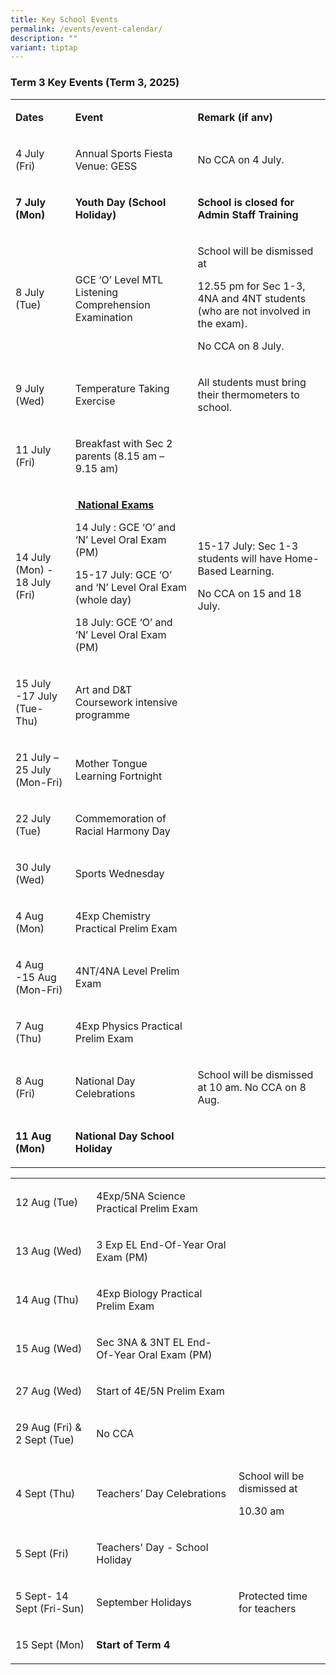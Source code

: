 ```yaml
---
title: Key School Events
permalink: /events/event-calendar/
description: ""
variant: tiptap
---
```

<p></p>
<h3>Term 3 Key Events (Term 3, 2025)</h3>
<table style="minWidth: 75px">
<colgroup>
<col>
<col>
<col>
</colgroup>
<tbody>
<tr>
<td rowspan="1" colspan="1">
<p><strong>Dates</strong>
</p>
</td>
<td rowspan="1" colspan="1">
<p><strong>Event</strong>
</p>
</td>
<td rowspan="1" colspan="1">
<p><strong>Remark (if anv)</strong>
</p>
</td>
</tr>
<tr>
<td rowspan="1" colspan="1">
<p>4 July (Fri)</p>
</td>
<td rowspan="1" colspan="1">
<p>Annual Sports Fiesta Venue: GESS</p>
</td>
<td rowspan="1" colspan="1">
<p>No CCA on 4 July.</p>
</td>
</tr>
<tr>
<td rowspan="1" colspan="1">
<p><strong>7 July (Mon)</strong>
</p>
</td>
<td rowspan="1" colspan="1">
<p><strong>Youth Day (School Holiday)</strong>
</p>
</td>
<td rowspan="1" colspan="1">
<p><strong>School is closed for Admin Staff Training</strong>
</p>
</td>
</tr>
<tr>
<td rowspan="1" colspan="1">
<p>8 July (Tue)</p>
</td>
<td rowspan="1" colspan="1">
<p>GCE ‘O’ Level MTL Listening Comprehension Examination</p>
</td>
<td rowspan="1" colspan="1">
<p>School will be dismissed at</p>
<p>12.55 pm for Sec 1-3, 4NA and 4NT students (who are not involved in the
exam).</p>
<p>No CCA on 8 July.</p>
</td>
</tr>
<tr>
<td rowspan="1" colspan="1">
<p>9 July (Wed)</p>
</td>
<td rowspan="1" colspan="1">
<p>Temperature Taking Exercise</p>
</td>
<td rowspan="1" colspan="1">
<p>All students must bring their thermometers to school.</p>
</td>
</tr>
<tr>
<td rowspan="1" colspan="1">
<p>11 July (Fri)</p>
</td>
<td rowspan="1" colspan="1">
<p>Breakfast with Sec 2 parents (8.15 am – 9.15 am)</p>
</td>
<td rowspan="1" colspan="1">
<p>&nbsp;</p>
</td>
</tr>
<tr>
<td rowspan="1" colspan="1">
<p>14 July (Mon) - 18 July (Fri)</p>
</td>
<td rowspan="1" colspan="1">
<p><u>&nbsp;</u><strong><u>National Exams</u></strong>
</p>
<p>14 July : GCE ‘O’ and ‘N’ Level Oral Exam (PM)</p>
<p>15-17 July: GCE ‘O’ and ‘N’ Level Oral Exam (whole day)</p>
<p>18 July: GCE ‘O’ and ‘N’ Level Oral Exam (PM)</p>
</td>
<td rowspan="1" colspan="1">
<p>15-17 July: Sec 1-3 students will have Home-Based Learning.</p>
<p>No CCA on 15 and 18 July.</p>
</td>
</tr>
<tr>
<td rowspan="1" colspan="1">
<p>15 July -17 July (Tue-Thu)</p>
</td>
<td rowspan="1" colspan="1">
<p>Art and D&amp;T Coursework intensive programme</p>
</td>
<td rowspan="1" colspan="1">
<p>&nbsp;</p>
</td>
</tr>
<tr>
<td rowspan="1" colspan="1">
<p>21 July – 25 July (Mon-Fri)</p>
</td>
<td rowspan="1" colspan="1">
<p>Mother Tongue Learning Fortnight</p>
</td>
<td rowspan="1" colspan="1">
<p>&nbsp;</p>
</td>
</tr>
<tr>
<td rowspan="1" colspan="1">
<p>22 July (Tue)</p>
</td>
<td rowspan="1" colspan="1">
<p>Commemoration of Racial Harmony Day</p>
</td>
<td rowspan="1" colspan="1">
<p>&nbsp;</p>
</td>
</tr>
<tr>
<td rowspan="1" colspan="1">
<p>30 July (Wed)</p>
</td>
<td rowspan="1" colspan="1">
<p>Sports Wednesday</p>
</td>
<td rowspan="1" colspan="1">
<p>&nbsp;</p>
</td>
</tr>
<tr>
<td rowspan="1" colspan="1">
<p>4 Aug (Mon)</p>
</td>
<td rowspan="1" colspan="1">
<p>4Exp Chemistry Practical Prelim Exam</p>
</td>
<td rowspan="1" colspan="1">
<p>&nbsp;</p>
</td>
</tr>
<tr>
<td rowspan="1" colspan="1">
<p>4 Aug -15 Aug (Mon-Fri)</p>
</td>
<td rowspan="1" colspan="1">
<p>4NT/4NA Level Prelim Exam</p>
</td>
<td rowspan="1" colspan="1">
<p>&nbsp;</p>
</td>
</tr>
<tr>
<td rowspan="1" colspan="1">
<p>7 Aug (Thu)</p>
</td>
<td rowspan="1" colspan="1">
<p>4Exp Physics Practical Prelim Exam</p>
</td>
<td rowspan="1" colspan="1">
<p>&nbsp;</p>
</td>
</tr>
<tr>
<td rowspan="1" colspan="1">
<p>8 Aug (Fri)</p>
</td>
<td rowspan="1" colspan="1">
<p>National Day Celebrations</p>
</td>
<td rowspan="1" colspan="1">
<p>School will be dismissed at 10 am. No CCA on 8 Aug.</p>
</td>
</tr>
<tr>
<td rowspan="1" colspan="1">
<p><strong>11 Aug (Mon)</strong>
</p>
</td>
<td rowspan="1" colspan="1">
<p><strong>National Day School Holiday</strong>
</p>
</td>
<td rowspan="1" colspan="1">
<p>&nbsp;</p>
</td>
</tr>
</tbody>
</table>
<table style="minWidth: 75px">
<colgroup>
<col>
<col>
<col>
</colgroup>
<tbody>
<tr>
<td rowspan="1" colspan="1">
<p>12 Aug (Tue)</p>
</td>
<td rowspan="1" colspan="1">
<p>4Exp/5NA Science Practical Prelim Exam</p>
</td>
<td rowspan="1" colspan="1">
<p>&nbsp;</p>
</td>
</tr>
<tr>
<td rowspan="1" colspan="1">
<p>13 Aug (Wed)</p>
</td>
<td rowspan="1" colspan="1">
<p>3 Exp EL End-Of-Year Oral Exam (PM)</p>
</td>
<td rowspan="1" colspan="1">
<p>&nbsp;</p>
</td>
</tr>
<tr>
<td rowspan="1" colspan="1">
<p>14 Aug (Thu)</p>
</td>
<td rowspan="1" colspan="1">
<p>4Exp Biology Practical Prelim Exam</p>
</td>
<td rowspan="1" colspan="1">
<p>&nbsp;</p>
</td>
</tr>
<tr>
<td rowspan="1" colspan="1">
<p>15 Aug (Wed)</p>
</td>
<td rowspan="1" colspan="1">
<p>Sec 3NA &amp; 3NT EL End-Of-Year Oral Exam (PM)</p>
</td>
<td rowspan="1" colspan="1">
<p>&nbsp;</p>
</td>
</tr>
<tr>
<td rowspan="1" colspan="1">
<p>27 Aug (Wed)</p>
</td>
<td rowspan="1" colspan="1">
<p>Start of 4E/5N Prelim Exam</p>
</td>
<td rowspan="1" colspan="1">
<p>&nbsp;</p>
</td>
</tr>
<tr>
<td rowspan="1" colspan="1">
<p>29 Aug (Fri) &amp; 2 Sept (Tue)</p>
</td>
<td rowspan="1" colspan="1">
<p>No CCA</p>
</td>
<td rowspan="1" colspan="1">
<p>&nbsp;</p>
</td>
</tr>
<tr>
<td rowspan="1" colspan="1">
<p>4 Sept (Thu)</p>
</td>
<td rowspan="1" colspan="1">
<p>Teachers’ Day Celebrations</p>
</td>
<td rowspan="1" colspan="1">
<p>School will be dismissed at</p>
<p>10.30 am</p>
</td>
</tr>
<tr>
<td rowspan="1" colspan="1">
<p>5 Sept (Fri)</p>
</td>
<td rowspan="1" colspan="1">
<p>Teachers' Day - School Holiday</p>
</td>
<td rowspan="1" colspan="1">
<p>&nbsp;</p>
</td>
</tr>
<tr>
<td rowspan="1" colspan="1">
<p>5 Sept- 14 Sept (Fri-Sun)</p>
</td>
<td rowspan="1" colspan="1">
<p>September Holidays</p>
</td>
<td rowspan="1" colspan="1">
<p>Protected time for teachers</p>
</td>
</tr>
<tr>
<td rowspan="1" colspan="1">
<p>15 Sept (Mon)</p>
</td>
<td rowspan="1" colspan="1">
<p><strong>Start of Term 4</strong>
</p>
</td>
<td rowspan="1" colspan="1">
<p>&nbsp;</p>
</td>
</tr>
</tbody>
</table>
<h3><strong>&nbsp;&nbsp;&nbsp;&nbsp;&nbsp;&nbsp;&nbsp;&nbsp;&nbsp;&nbsp;&nbsp;&nbsp;&nbsp;&nbsp;&nbsp;&nbsp;&nbsp;&nbsp;&nbsp;&nbsp;&nbsp;&nbsp;&nbsp;&nbsp;&nbsp;&nbsp;&nbsp;&nbsp;&nbsp;&nbsp;&nbsp;&nbsp;&nbsp;&nbsp;&nbsp;&nbsp;&nbsp;&nbsp;&nbsp;&nbsp;&nbsp;&nbsp;&nbsp;&nbsp;&nbsp;&nbsp;&nbsp;&nbsp;&nbsp;&nbsp;&nbsp;&nbsp;&nbsp;&nbsp;&nbsp;&nbsp;&nbsp;&nbsp;&nbsp;&nbsp;&nbsp;&nbsp;&nbsp;&nbsp;&nbsp;&nbsp;&nbsp;&nbsp;&nbsp;&nbsp;</strong></h3>
<p></p>
<p>&nbsp;&nbsp;</p>